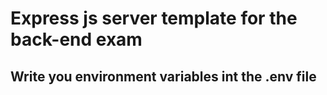 # Express js server template for the back-end exam
## Write you environment variables int the .env file